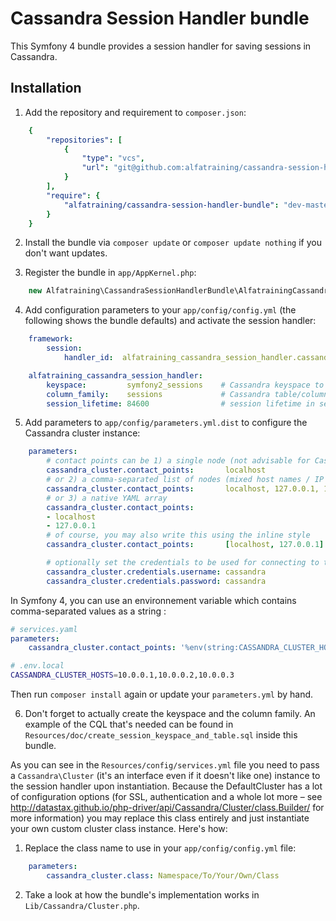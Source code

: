 # Cassandra Session Handler bundle #

This Symfony 4 bundle provides a session handler for saving sessions in Cassandra.

## Installation

1. Add the repository and requirement to `composer.json`:
```yml
    {
        "repositories": [
            {
                "type": "vcs",
                "url": "git@github.com:alfatraining/cassandra-session-handler-bundle.git"
            }
        ],
        "require": {
            "alfatraining/cassandra-session-handler-bundle": "dev-master"
        }
    }
```

2. Install the bundle via `composer update` or `composer update nothing` if you don't want updates.

3. Register the bundle in `app/AppKernel.php`:
```php
    new Alfatraining\CassandraSessionHandlerBundle\AlfatrainingCassandraSessionHandlerBundle(),
```

4. Add configuration parameters to your `app/config/config.yml` (the following shows the bundle defaults) and activate the session handler:
```yml
    framework:
        session:
            handler_id:  alfatraining_cassandra_session_handler.cassandra_session_handler

    alfatraining_cassandra_session_handler:
        keyspace:         symfony2_sessions    # Cassandra keyspace to use
        column_family:    sessions             # Cassandra table/column family to use
        session_lifetime: 84600                # session lifetime in seconds
```

5. Add parameters to `app/config/parameters.yml.dist` to configure the Cassandra cluster instance:
```yml
    parameters:
        # contact points can be 1) a single node (not advisable for Cassandra)
        cassandra_cluster.contact_points:       localhost
        # or 2) a comma-separated list of nodes (mixed host names / IP addresses possible)
        cassandra_cluster.contact_points:       localhost, 127.0.0.1, 172.18.1.10
        # or 3) a native YAML array
        cassandra_cluster.contact_points:
        - localhost
        - 127.0.0.1
        # of course, you may also write this using the inline style
        cassandra_cluster.contact_points:       [localhost, 127.0.0.1]

        # optionally set the credentials to be used for connecting to the Cassandra cluster
        cassandra_cluster.credentials.username: cassandra
        cassandra_cluster.credentials.password: cassandra
```

In Symfony 4, you can use an environnement variable which contains comma-separated values as a string : 
```yml
# services.yaml
parameters: 
    cassandra_cluster.contact_points: '%env(string:CASSANDRA_CLUSTER_HOSTS)%'
```

```bash
# .env.local
CASSANDRA_CLUSTER_HOSTS=10.0.0.1,10.0.0.2,10.0.0.3
```


Then run `composer install` again or update your `parameters.yml` by hand.

6. Don't forget to actually create the keyspace and the column family. An example of the CQL that's needed can be found in `Resources/doc/create_session_keyspace_and_table.sql` inside this bundle.


As you can see in the `Resources/config/services.yml` file you need to pass a `Cassandra\Cluster` (it's an interface even if it doesn't like one) instance to the session handler upon instantiation. Because the DefaultCluster has a lot of configuration options (for SSL, authentication and a whole lot more – see http://datastax.github.io/php-driver/api/Cassandra/Cluster/class.Builder/ for more information) you may replace this class entirely and just instantiate your own custom cluster class instance. Here's how:

1. Replace the class name to use in your `app/config/config.yml` file:
```yml
    parameters:
        cassandra_cluster.class: Namespace/To/Your/Own/Class
```

2. Take a look at how the bundle's implementation works in `Lib/Cassandra/Cluster.php`.
